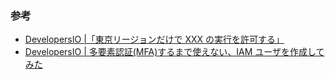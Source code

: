 ### 参考

- [DevelopersIO |「東京リージョンだけで XXX の実行を許可する」](https://dev.classmethod.jp/articles/iam-policy-global-condition-key-requested-region/)
- [DevelopersIO | 多要素認証(MFA)するまで使えない、IAM ユーザを作成してみた](https://dev.classmethod.jp/articles/forced_mfa/)
